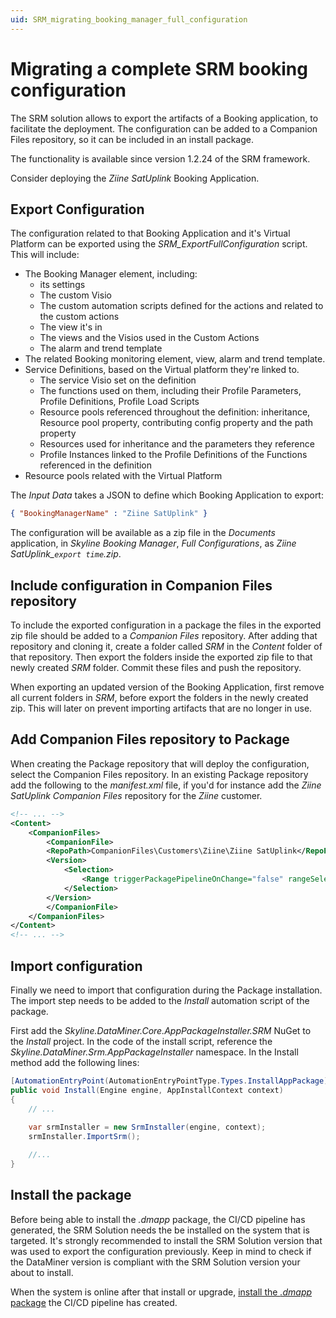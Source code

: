 ```yaml
---
uid: SRM_migrating_booking_manager_full_configuration
---
```


# Migrating a complete SRM booking configuration

The SRM solution allows to export the artifacts of a Booking application, to facilitate the deployment. The configuration can be added to a Companion Files repository, so it can be included in an install package.

The functionality is available since version 1.2.24 of the SRM framework.

Consider deploying the *Ziine SatUplink* Booking Application.

## Export Configuration

The configuration related to that Booking Application and it's Virtual Platform can be exported using the *SRM_ExportFullConfiguration* script. This will include:

- The Booking Manager element, including:
  - its settings
  - The custom Visio
  - The custom automation scripts defined for the actions and related to the custom actions
  - The view it's in
  - The views and the Visios used in the Custom Actions
  - The alarm and trend template
- The related Booking monitoring element, view, alarm and trend template.
- Service Definitions, based on the Virtual platform they're linked to.
  - The service Visio set on the definition
  - The functions used on them, including their Profile Parameters, Profile Definitions, Profile Load Scripts
  - Resource pools referenced throughout the definition: inheritance, Resource pool property, contributing config property and the path property
  - Resources used for inheritance and the parameters they reference
  - Profile Instances linked to the Profile Definitions of the Functions referenced in the definition
- Resource pools related with the Virtual Platform

The *Input Data* takes a JSON to define which Booking Application to export:

```json
{ "BookingManagerName" : "Ziine SatUplink" }
```

The configuration will be available as a zip file in the *Documents* application, in *Skyline Booking Manager*, *Full Configurations*, as *Ziine SatUplink_`export time`.zip*.

## Include configuration in Companion Files repository

To include the exported configuration in a package the files in the exported zip file should be added to a *Companion Files* repository. After adding that repository and cloning it, create a folder called *SRM* in the *Content* folder of that repository. Then export the folders inside the exported zip file to that newly created *SRM* folder. Commit these files and push the repository.

When exporting an updated version of the Booking Application, first remove all current folders in *SRM*, before export the folders in the newly created zip. This will later on prevent importing artifacts that are no longer in use.

## Add Companion Files repository to Package

When creating the Package repository that will deploy the configuration, select the Companion Files repository. In an existing Package repository add the following to the *manifest.xml* file, if you'd for instance add the *Ziine SatUplink* *Companion Files* repository for the *Ziine* customer.

```xml
<!-- ... -->
<Content>
    <CompanionFiles>
        <CompanionFile>
        <RepoPath>CompanionFiles\Customers\Ziine\Ziine SatUplink</RepoPath>
        <Version>
            <Selection>
                <Range triggerPackagePipelineOnChange="false" rangeSelection="latestRelease">1.0.0.X</Range>
            </Selection>
        </Version>
        </CompanionFile>
    </CompanionFiles>
</Content>
<!-- ... -->
```

## Import configuration

Finally we need to import that configuration during the Package installation. The import step needs to be added to the *Install* automation script of the package.

First add the *Skyline.DataMiner.Core.AppPackageInstaller.SRM* NuGet to the *Install* project. In the code of the install script, reference the *Skyline.DataMiner.Srm.AppPackageInstaller* namespace. In the Install method add the following lines:

```cs
[AutomationEntryPoint(AutomationEntryPointType.Types.InstallAppPackage)]
public void Install(Engine engine, AppInstallContext context)
{
    // ...
    
    var srmInstaller = new SrmInstaller(engine, context);
    srmInstaller.ImportSrm();

    //...
}
```

## Install the package

Before being able to install the *.dmapp* package, the CI/CD pipeline has generated, the SRM Solution needs the be installed on the system that is targeted. It's strongly recommended to install the SRM Solution version that was used to export the configuration previously. Keep in mind to check if the DataMiner version is compliant with the SRM Solution version your about to install.

When the system is online after that install or upgrade, [install the *.dmapp* package](xref:Installing_an_app_package) the CI/CD pipeline has created.
